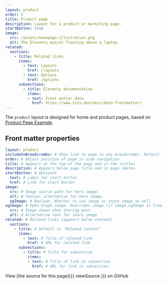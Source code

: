 ```yaml
---
layout: product
order: 5
title: Product page
description: Layout for a product or marketing page.
startButton: true
image:
  src: /assets/homepage-illustration.png
  alt: The Eleventy mascot floating above a laptop.
related:
  sections:
    - title: Related links
      items:
        - text: Layouts
          href: /layouts
        - text: Options
          href: /options
      subsections:
        - title: Eleventy documentation
          items:
          - text: Front matter data
            href: https://www.11ty.dev/docs/data-frontmatter/
---
```

The `product` layout is designed for home and product pages, based on [Product Page Example](https://github.com/alphagov/product-page-example).

## Front matter properties

```yaml
layout: product
includeInBreadcrumbs: # Show link to page in any breadcrumbs. Default is `false`
order: # Adjust position of page in side navigation
title: # Appears at the top of the page and in the <title>
description: # Appears below page title and in page <meta>
startButton: # Optional
  text: # Label for start button
  href: # Link for start button
image:
  src: # Image source path for hero image.
  alt: # Textual alternative for hero image.
  ogImage: # Boolean. Whether to use image as share image as well
ogImage: # Open Graph image. Overrides image (if image.ogImage is true)
  src: # Image shown when sharing post
  alt: # Alternative text for share image
related: # Related links (appears below content)
  sections:
    - title: # Default is ‘Related content’
      items:
        - text: # Title of related link
          href: # URL for related link
      subsections:
        - title: # Title for subsection
          items:
          - text: # Title of link in subsection
            href: # URL for link in subsection
```

View [the source for this page]({{ viewSource }}) on GitHub
